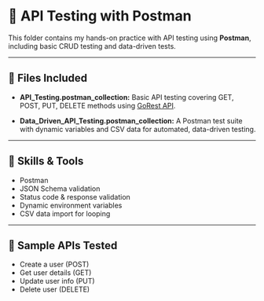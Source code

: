 # 🔌 API Testing with Postman

This folder contains my hands-on practice with API testing using **Postman**, including basic CRUD testing and data-driven tests.

---

## 📂 Files Included

- **API_Testing.postman_collection:**
  Basic API testing covering GET, POST, PUT, DELETE methods using [GoRest API](https://gorest.co.in/).

- **Data_Driven_API_Testing.postman_collection:**
  A Postman test suite with dynamic variables and CSV data for automated, data-driven testing.

---

## 🧰 Skills & Tools

- Postman  
- JSON Schema validation  
- Status code & response validation  
- Dynamic environment variables  
- CSV data import for looping

---

## 🚀 Sample APIs Tested

- Create a user (POST)
- Get user details (GET)
- Update user info (PUT)
- Delete user (DELETE)
